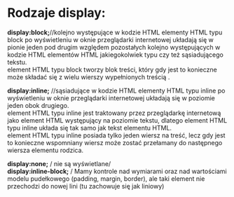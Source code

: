 # Rodzaje display: #
**display:block;**//kolejno występujące w kodzie HTML elementy HTML typu block po wyświetleniu w oknie przeglądarki internetowej układają się w pionie jeden pod drugim względem pozostałych kolejno występujących w kodzie HTML elementów HTML jakiegokolwiek typu czy też sąsiadującego tekstu.  
element HTML typu block tworzy blok treści, który gdy jest to konieczne może składać się z wielu wierszy wypełnionych treścią .

**display:inline;** //sąsiadujące w kodzie HTML elementy HTML typu inline po wyświetleniu w oknie przeglądarki internetowej układają się w poziomie jeden obok drugiego.  
element HTML typu inline jest traktowany przez przeglądarkę internetową jako element HTML występujący na poziomie tekstu, dlatego element HTML typu inline układa się tak samo jak tekst elementu HTML.  
element HTML typu inline posiada tylko jeden wiersz na treść, lecz gdy jest to konieczne wspomniany wiersz może zostać przełamany do następnego wiersza elementu rodzica.

**display:none;** / nie są wyświetlane/  
**display:inline-block;** / Mamy kontrole nad wymiarami oraz nad wartościami modelu pudełkowego (padding, margin, border), ale taki element
nie przechodzi do nowej lini (tu zachowuje się jak liniowy)

